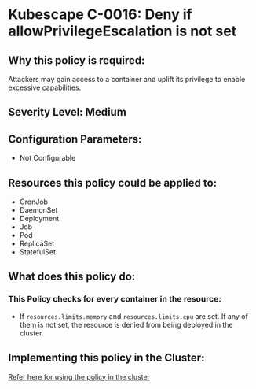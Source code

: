 # Kubescape C-0016: Deny if allowPrivilegeEscalation is not set

## Why this policy is required:
Attackers may gain access to a container and uplift its privilege to enable excessive capabilities.

## Severity Level: Medium

## Configuration Parameters:
* Not Configurable

## Resources this policy could be applied to:
* CronJob
* DaemonSet
* Deployment
* Job
* Pod
* ReplicaSet
* StatefulSet

## What does this policy do:
### This Policy checks for every container in the resource:
* If `resources.limits.memory` and `resources.limits.cpu` are set. If any of them is not set,
the resource is denied from being deployed in the cluster.

## Implementing this policy in the Cluster:
[Refer here for using the policy in the cluster](https://github.com/kubescape/cel-admission-library#using-the-library)